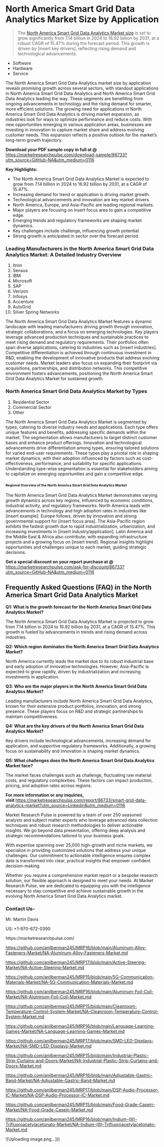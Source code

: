 <h1>North America Smart Grid Data Analytics Market&nbsp;Size by Application</h1><blockquote><p>The <a href="https://marketresearchpulse.com/download-sample/86733?utm_source=GitHub-NA&amp;utm_medium=0116">North America Smart Grid Data Analytics Market size</a> is set to grow significantly from 7.14 billion in 2024 to 16.92 billion by 2031, at a robust CAGR of 15.47% during the forecast period. This growth is driven by [insert key drivers], reflecting rising demand and technological advancements.</p></blockquote><ul><li>Software <li> Hardware <li> Service</li></ul><p>The North America Smart Grid Data Analytics market size by application reveals promising growth across several sectors, with standout applications in North America Smart Grid Data Analytics and North America Smart Grid Data Analytics leading the way. These segments are benefiting from ongoing advancements in technology and the rising demand for smarter, more efficient solutions. The growing need for applications in North America Smart Grid Data Analytics is driving market expansion, as industries look for ways to optimize performance and reduce costs. With new opportunities emerging in various application areas, businesses are investing in innovation to capture market share and address evolving customer needs. This expansion reflects a positive outlook for the market’s long-term growth trajectory.</p><p><strong>Download your PDF sample copy in full at @ </strong><a href="https://marketresearchpulse.com/download-sample/86733?utm_source=GitHub-NA&amp;utm_medium=0116">https://marketresearchpulse.com/download-sample/86733?utm_source=GitHub-NA&amp;utm_medium=0116</a></p><p><strong>Key Highlights: </strong></p><ul><li>The North America Smart Grid Data Analytics Market is expected to grow from 7.14 billion in 2024 to 16.92 billion by 2031, at a CAGR of 15.47%.</li><li>Increasing demand for trend or application is driving market growth.</li><li>Technological advancements and innovation are key market drivers.</li><li>North America, Europe, and Asia-Pacific are leading regional markets.</li><li>Major players are focusing on insert focus area to gain a competitive edge.</li><li>Emerging trends and regulatory frameworks are shaping market dynamics.</li><li>Key challenges include challenge, influencing growth potential.</li><li>Strong growth is anticipated in sector over the forecast period.</li></ul><h3>Leading Manufacturers in the North America Smart Grid Data Analytics Market: A Detailed Industry Overview</h3><ol><li>Itron</li><li>Sensus</li><li>IBM</li><li>Microsoft</li><li>SAP</li><li>Verizon</li><li>Infosys</li><li>Accenture</li><li>AutoGrid</li><li>Silver Spring Networks</li></ol><div class="flex max-w-full flex-col flex-grow"><div class="min-h-8 text-message flex w-full flex-col items-end gap-2 whitespace-normal break-words [.text-message+&amp;]:mt-5" dir="auto" data-message-author-role="assistant" data-message-id="fd8432e4-4910-450d-b182-61b7bfb0a01f" data-message-model-slug="gpt-4o"><div class="flex w-full flex-col gap-1 empty:hidden first:pt-[3px]"><div class="markdown prose w-full break-words dark:prose-invert light"><p>The North America Smart Grid Data Analytics Market features a dynamic landscape with leading manufacturers driving growth through innovation, strategic collaborations, and a focus on emerging technologies. Key players leverage advanced production techniques and sustainable practices to meet rising demand and regulatory requirements. Their portfolios often span diverse applications, catering to industries such as [insert industries]. Competitive differentiation is achieved through continuous investment in R&amp;D, enabling the development of innovative products that address evolving customer needs. Market leaders also focus on expanding their footprint via acquisitions, partnerships, and distribution networks. This competitive environment fosters advancements, positioning the North America Smart Grid Data Analytics Market for sustained growth.</p></div></div></div></div><h3>North America Smart Grid Data Analytics Market by Types</h3><ol><li>Residential Sector <li> Commercial Sector <li> Other</li></ol><div class="flex max-w-full flex-col flex-grow"><div class="min-h-8 text-message flex w-full flex-col items-end gap-2 whitespace-normal break-words [.text-message+&amp;]:mt-5" dir="auto" data-message-author-role="assistant" data-message-id="084470be-0bb7-4664-bddf-5156b4f41249" data-message-model-slug="gpt-4o-mini"><div class="flex w-full flex-col gap-1 empty:hidden first:pt-[3px]"><div class="markdown prose w-full break-words dark:prose-invert light"><p>The North America Smart Grid Data Analytics Market is segmented by types, catering to diverse industry needs and applications. Each type offers unique features and benefits, addressing specific demands within the market. The segmentation allows manufacturers to target distinct customer bases and enhance product offerings. Innovation and technological advancements drive differentiation among types, ensuring tailored solutions for varied end-user requirements. These types play a pivotal role in shaping market dynamics, with their adoption influenced by factors such as cost-effectiveness, performance, and suitability for specific applications. Understanding type-wise segmentation is essential for stakeholders aiming to capitalize on emerging opportunities and gain a competitive edge.</p></div></div></div></div><h3><span style="font-size: 11px;">Regional Overview of the North America Smart Grid Data Analytics Market</span></h3><div class="flex max-w-full flex-col flex-grow"><div class="min-h-8 text-message flex w-full flex-col items-end gap-2 whitespace-normal break-words [.text-message+&amp;]:mt-5" dir="auto" data-message-author-role="assistant" data-message-id="e9038762-ce64-4e30-91c9-9bd413514231" data-message-model-slug="gpt-4o-mini"><div class="flex w-full flex-col gap-1 empty:hidden first:pt-[3px]"><div class="markdown prose w-full break-words dark:prose-invert light"><p>The North America Smart Grid Data Analytics Market demonstrates varying growth dynamics across key regions, influenced by economic conditions, industrial activity, and regulatory frameworks. North America leads with advancements in technology and high adoption rates in industries like [insert example]. Europe follows, driven by innovation and strong governmental support for [insert focus area]. The Asia-Pacific region exhibits the fastest growth due to rapid industrialization, urbanization, and increasing investments in [insert industry/application]. Latin America and the Middle East &amp; Africa also contribute, with expanding infrastructure projects and a growing focus on [insert trend]. Regional insights highlight opportunities and challenges unique to each market, guiding strategic decisions.</p></div></div></div></div><p><strong>Get a special discount on your report purchase at @ </strong><a href="https://marketresearchpulse.com/ask-for-discount/86733?utm_source=GitHub-NA&amp;utm_medium=0116">https://marketresearchpulse.com/ask-for-discount/86733?utm_source=GitHub-NA&amp;utm_medium=0116</a></p><h2>Frequently Asked Questions (FAQ) in the North America Smart Grid Data Analytics Market</h2><p><strong>Q1: What is the growth forecast for the North America Smart Grid Data Analytics Market?</strong></p><p>The North America Smart Grid Data Analytics Market is projected to grow from 7.14 billion in 2024 to 16.92 billion by 2031, at a CAGR of 15.47%. This growth is fueled by advancements in trends and rising demand across industries.</p><p><strong>Q2: Which region dominates the North America Smart Grid Data Analytics Market?</strong></p><p>North America currently leads the market due to its robust industrial base and early adoption of innovative technologies. However, Asia-Pacific is expected to grow rapidly, driven by industrialization and increasing investments in application.</p><p><strong>Q3: Who are the major players in the North America Smart Grid Data Analytics Market?</strong></p><p>Leading manufacturers include North America Smart Grid Data Analytics, known for their extensive product portfolios, innovation, and strong presence. These players focus on R&amp;D and strategic partnerships to maintain competitiveness.</p><p><strong>Q4: What are the key drivers of the North America Smart Grid Data Analytics Market?</strong></p><p>Key drivers include technological advancements, increasing demand for application, and supportive regulatory frameworks. Additionally, a growing focus on sustainability and innovation is shaping market dynamics.</p><p><strong>Q5: What challenges does the North America Smart Grid Data Analytics Market face?</strong></p><p>The market faces challenges such as challenge, fluctuating raw material costs, and regulatory complexities. These factors can impact production, pricing, and adoption rates across regions.</p><p><strong>For more information or any inquiries, visit&nbsp;</strong><a href="https://marketresearchpulse.com/report/86733/smart-grid-data-analytics-market?utm_source=Linkedin&utm_medium=0116">https://marketresearchpulse.com/report/86733/smart-grid-data-analytics-market?utm_source=Linkedin&utm_medium=0116</a></p><p>Market Research Pulse is powered by a team of over 250 seasoned analysts and subject matter experts who leverage advanced data collection techniques and robust research methodologies to deliver actionable insights. We go beyond data presentation, offering deep analysis and strategic recommendations tailored to your business goals.</p><p>With expertise spanning over 25,000 high-growth and niche markets, we specialize in providing customized solutions that address your unique challenges. Our commitment to actionable intelligence ensures complex data is transformed into clear, practical insights that empower confident decision-making.</p><p>Whether you require a comprehensive market report or a bespoke research solution, our flexible approach is designed to meet your needs. At Market Research Pulse, we are dedicated to equipping you with the intelligence necessary to stay competitive and achieve sustainable growth in the evolving North America Smart Grid Data Analytics market.</p><h3><strong>Contact Us-</strong></h3><p>Mr. Martin Davis</p><p>US: +1-970-672-0390</p><p>https://marketresearchpulse.com/</p><p><a href="https://github.com/anilberman245/MRP16/blob/main/Aluminum-Alloy-Fasteners-Market/NA-Aluminum-Alloy-Fasteners-Market.md">https://github.com/anilberman245/MRP16/blob/main/Aluminum-Alloy-Fasteners-Market/NA-Aluminum-Alloy-Fasteners-Market.md</a></p><p><a href="https://github.com/anilberman245/MRP17/blob/main/Active-Steering-Market/NA-Active-Steering-Market.md">https://github.com/anilberman245/MRP17/blob/main/Active-Steering-Market/NA-Active-Steering-Market.md</a></p><p><a href="https://github.com/anilberman245/MRP15/blob/main/5G-Communication-Materials-Market/NA-5G-Communication-Materials-Market.md">https://github.com/anilberman245/MRP15/blob/main/5G-Communication-Materials-Market/NA-5G-Communication-Materials-Market.md</a></p><p><a href="https://github.com/anilberman245/MRP16/blob/main/Aluminum-Foil-Coil-Market/NA-Aluminum-Foil-Coil-Market.md">https://github.com/anilberman245/MRP16/blob/main/Aluminum-Foil-Coil-Market/NA-Aluminum-Foil-Coil-Market.md</a></p><p><a href="https://github.com/anilberman245/MRP15/blob/main/Cleanroom-Temperature-Control-System-Market/NA-Cleanroom-Temperature-Control-System-Market.md">https://github.com/anilberman245/MRP15/blob/main/Cleanroom-Temperature-Control-System-Market/NA-Cleanroom-Temperature-Control-System-Market.md</a></p><p><a href="https://github.com/anilberman245/MRP16/blob/main/Language-Learning-Games-Market/NA-Language-Learning-Games-Market.md">https://github.com/anilberman245/MRP16/blob/main/Language-Learning-Games-Market/NA-Language-Learning-Games-Market.md</a></p><p><a href="https://github.com/anilberman245/MRP17/blob/main/SMD-LED-Displays-Market/NA-SMD-LED-Displays-Market.md">https://github.com/anilberman245/MRP17/blob/main/SMD-LED-Displays-Market/NA-SMD-LED-Displays-Market.md</a></p><p><a href="https://github.com/anilberman245/MRP15/blob/main/Industrial-Plastic-Strip-Curtains-and-Doors-Market/NA-Industrial-Plastic-Strip-Curtains-and-Doors-Market.md">https://github.com/anilberman245/MRP15/blob/main/Industrial-Plastic-Strip-Curtains-and-Doors-Market/NA-Industrial-Plastic-Strip-Curtains-and-Doors-Market.md</a></p><p><a href="https://github.com/anilberman245/MRP16/blob/main/Adjustable-Gastric-Band-Market/NA-Adjustable-Gastric-Band-Market.md">https://github.com/anilberman245/MRP16/blob/main/Adjustable-Gastric-Band-Market/NA-Adjustable-Gastric-Band-Market.md</a></p><p><a href="https://github.com/anilberman245/MRP17/blob/main/DSP-Audio-Processor-IC-Market/NA-DSP-Audio-Processor-IC-Market.md">https://github.com/anilberman245/MRP17/blob/main/DSP-Audio-Processor-IC-Market/NA-DSP-Audio-Processor-IC-Market.md</a></p><p><a href="https://github.com/anilberman245/MRP15/blob/main/Food-Grade-Casein-Market/NA-Food-Grade-Casein-Market.md">https://github.com/anilberman245/MRP15/blob/main/Food-Grade-Casein-Market/NA-Food-Grade-Casein-Market.md</a></p><p><a href="https://github.com/anilberman245/MRP16/blob/main/Indium-(III)-Trifluoroacetylacetonato-Market/NA-Indium-(III)-Trifluoroacetylacetonato-Market.md">https://github.com/anilberman245/MRP16/blob/main/Indium-(III)-Trifluoroacetylacetonato-Market/NA-Indium-(III)-Trifluoroacetylacetonato-Market.md</a></p>
![Uploading image.png…]()
